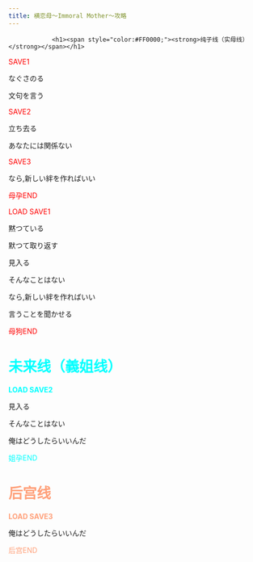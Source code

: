 ```yaml
---
title: 横恋母～Immoral Mother～攻略
---
```


                <h1><span style="color:#FF0000;"><strong>纯子线（实母线）</strong></span></h1>



<span style="color:#FF0000;">SAVE1</span>



なぐさのる



文句を言う



<span style="color:#FF0000;">SAVE2</span>



立ち去る



あなたには関係ない



<span style="color:#FF0000;">SAVE3</span>



なら,新しい絆を作ればいい



<span style="color:#FF0000;">母孕END</span>



<span style="color:#FF0000;">LOAD SAVE1</span>



黙つている



默つて取り返す



見入る



そんなことはない



なら,新しい絆を作ればいい



言うことを聞かせる



<span style="color:#FF0000;">母狗END</span>



<h1><span style="color:#00FFFF;"><strong>未来线（義姐线）</strong></span></h1>



<span style="color:#00FFFF;"><strong>LOAD SAVE2</strong></span>



見入る



そんなことはない



俺はどうしたらいいんだ



<span style="color:#00FFFF;">姐孕END</span>



<h1><span style="color:#FFA07A;"><strong>后宫线</strong></span></h1>



<span style="color:#FFA07A;"><strong>LOAD SAVE3</strong></span>



俺はどうしたらいいんだ



<span style="color:#FFA07A;">后宫END</span>


              
